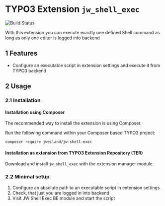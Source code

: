 # TYPO3 Extension `jw_shell_exec`

![Build Status](https://github.com/jweiland-net/jw_shell_exec/workflows/CI/badge.svg)

With this extension you can execute exactly one defined Shell command as long as only
one editor is logged into backend

## 1 Features

* Configure an executable script in extension settings and execute it from TYPO3 backend

## 2 Usage

### 2.1 Installation

#### Installation using Composer

The recommended way to install the extension is using Composer.

Run the following command within your Composer based TYPO3 project:

```
composer require jweiland/jw-shell-exec
```

#### Installation as extension from TYPO3 Extension Repository (TER)

Download and install `jw_shell_exec` with the extension manager module.

### 2.2 Minimal setup

1) Configure an absolute path to an executable script in extension settings
2) Check, that just you are logged in into backend
3) Visit JW Shell Exec BE module and start the script
